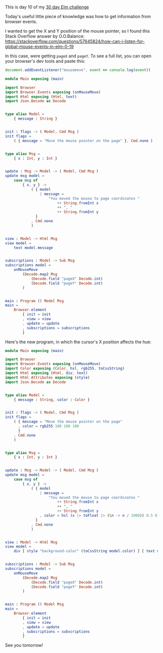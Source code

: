 This is day 10 of my [30 day Elm challenge](https://dev.to/kristianpedersen/30-days-of-elm-intro-2lo2)

Today's useful little piece of knowledge was how to get information from browser events.

I wanted to get the X and Y position of the mouse pointer, so I found this Stack Overflow answer by O.O.Balance: https://stackoverflow.com/questions/57645824/how-can-i-listen-for-global-mouse-events-in-elm-0-19

In this case, were getting `pageX` and `pageY`. To see a full list, you can open your browser's dev tools and paste this:

```javascript
document.addEventListener("mousemove", event => console.log(event))
```

```elm
module Main exposing (main)

import Browser
import Browser.Events exposing (onMouseMove)
import Html exposing (Html, text)
import Json.Decode as Decode


type alias Model =
    { message : String }


init : flags -> ( Model, Cmd Msg )
init flags =
    ( { message = "Move the mouse pointer on the page" }, Cmd.none )


type alias Msg =
    { x : Int, y : Int }


update : Msg -> Model -> ( Model, Cmd Msg )
update msg model =
    case msg of
        { x, y } ->
            ( { model
                | message =
                    "You moved the mouse to page coordinates "
                        ++ String.fromInt x
                        ++ ", "
                        ++ String.fromInt y
              }
            , Cmd.none
            )


view : Model -> Html Msg
view model =
    text model.message


subscriptions : Model -> Sub Msg
subscriptions model =
    onMouseMove
        (Decode.map2 Msg
            (Decode.field "pageX" Decode.int)
            (Decode.field "pageY" Decode.int)
        )


main : Program () Model Msg
main =
    Browser.element
        { init = init
        , view = view
        , update = update
        , subscriptions = subscriptions
        }
```

Here's the new program, in which the cursor's X position affects the hue:

```elm
module Main exposing (main)

import Browser
import Browser.Events exposing (onMouseMove)
import Color exposing (Color, hsl, rgb255, toCssString)
import Html exposing (Html, div, text)
import Html.Attributes exposing (style)
import Json.Decode as Decode


type alias Model =
    { message : String, color : Color }


init : flags -> ( Model, Cmd Msg )
init flags =
    ( { message = "Move the mouse pointer on the page"
      , color = rgb255 100 100 100
      }
    , Cmd.none
    )


type alias Msg =
    { x : Int, y : Int }


update : Msg -> Model -> ( Model, Cmd Msg )
update msg model =
    case msg of
        { x, y } ->
            ( { model
                | message =
                    "You moved the mouse to page coordinates "
                        ++ String.fromInt x
                        ++ ", "
                        ++ String.fromInt y
                , color = hsl (x |> toFloat |> (\n -> n / 1000)) 0.5 0.5
              }
            , Cmd.none
            )


view : Model -> Html Msg
view model =
    div [ style "background-color" (toCssString model.color) ] [ text model.message ]


subscriptions : Model -> Sub Msg
subscriptions model =
    onMouseMove
        (Decode.map2 Msg
            (Decode.field "pageX" Decode.int)
            (Decode.field "pageY" Decode.int)
        )


main : Program () Model Msg
main =
    Browser.element
        { init = init
        , view = view
        , update = update
        , subscriptions = subscriptions
        }
```

See you tomorrow!